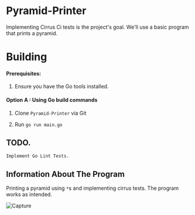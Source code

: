 # Pyramid-Printer
Implementing Cirrus Ci tests is the project's goal. We'll use a basic program that prints a pyramid.


# Building

#### Prerequisites:

1. Ensure you have the Go tools installed.

#### Option A : Using Go build commands

1. Clone `Pyramid-Printer` via Git

2. Run `go run main.go`

## TODO.
    Implement Go Lint Tests.
       

## Information About The Program
Printing a pyramid using `*`s and implementing cirrus tests. The program works as intended.

![Capture](https://user-images.githubusercontent.com/104002271/198826557-87ef3bbc-f4d7-4857-92dd-ea235d520d7b.PNG)

